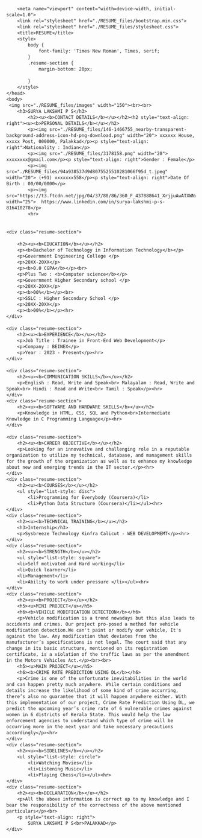 
<!-- saved from url=(0073)file:///C:/Users/hp/Desktop/BEINEX/Surya%20Lakshmi%20P%20S%20-Resume.html -->
<html lang="en"><head><meta http-equiv="Content-Type" content="text/html; charset=UTF-8">
        
        <meta name="viewport" content="width=device-width, initial-scale=1.0">
        <link rel="stylesheet" href="./RESUME_files/bootstrap.min.css">
        <link rel="stylesheet" href="./RESUME_files/stylesheet.css">
        <title>RESUME</title>
        <style>
            body {
                font-family: 'Times New Roman', Times, serif;
            }
            .resume-section {
                margin-bottom: 20px;
                
            }
        </style>
    </head>
    <body>
     <img src="./RESUME_files/images" width="150"><br><br>
        <h3>SURYA LAKSHMI P S</h3>
            <h2><u><b>CONTACT DETAILS</b></u></h2><h2 style="text-align: right"><u><b>PERSONAL DETAILS</b></u></h2>
            <p><img src="./RESUME_files/146-1466755_nearby-transparent-background-address-icon-hd-png-download.png" width="20"> xxxxxx House, xxxxx Post, 000000, Palakkad</p><p style="text-align: right">Nationality : Indian</p>
            <p><img src="./RESUME_files/3178158.png" width="20"> xxxxxxxx@gmail.com</p><p style="text-align: right">Gender : Female</p>
            <p><img src="./RESUME_files/94a938537d9d8075525510281066f95d_t.jpeg" width="20"> (+91) xxxxxxx558</p><p style="text-align: right">Date Of Birth : 00/00/0000</p>
            <p><img src="https://t3.ftcdn.net/jpg/04/37/88/86/360_F_437888641_XrjjuAwATXWNx10jQurCDaXXJnobhDi4.jpg" width="25">  https://www.linkedin.com/in/surya-lakshmi-p-s-816410278</p>
            <hr>
        
       
    <div class="resume-section">
        
        <h2><u><b>EDUCATION</b></u></h2>
        <p><b>Bachelor of Technology in Information Technology</b></p>
        <p>Government Engineering College </p>
        <p>20XX-20XX</p>
        <p><b>0.0 CGPA</b></p><br>
        <p>Plus Two : <b>Computer science</b></p>
        <p>Government Higher Secondary school </p>
        <p>20XX-20XX</p>
        <p><b>00%</b></p><br>
        <p>SSLC : Higher Secondary School </p>
        <p>20XX-20XX</p>
        <p><b>00%</b></p><hr>
    </div>

    <div class="resume-section">
        <h2><u><b>EXPERIENCE</b></u></h2>
        <p>Job Title : Trainee in Front-End Web Development</p>
        <p>Company : BEINEX</p>
        <p>Year : 2023 - Present</p><hr>
    </div>
    
    <div class="resume-section">
        <h2><u><b>COMMUNICATION SKILLS</b></u></h2>
        <p>English : Read, Write and Speak<br> Malayalam : Read, Write and Speak<br> Hindi : Read and Write<br> Tamil : Speak</p><hr>
    </div>
    <div class="resume-section">
        <h2><u><b>SOFTWARE AND HARDWARE SKILLS</b></u></h2>
        <p>Knowledge in HTML, CSS, SQL and Python<br>Intermediate Knowledge in C Programming Language</p><hr>
    </div>

    <div class="resume-section">
        <h2><u><b>CAREER OBJECTIVE</b></u></h2>
        <p>Looking for an innovative and challenging role in a reputable organization to utilize my technical, database, and management skills for the growth of the organization as well as to enhance my knowledge about new and emerging trends in the IT sector.</p><hr>
    </div>
    <div class="resume-section">
        <h2><u><b>COURSES</b></u></h2>
        <ul style="list-style: disc">
            <li>Programming for Everybody (Coursera)</li>
            <li>Python Data Structure (Coursera)</li></ul><hr>
    </div>
    <div class="resume-section">
        <h2><u><b>TECHNICAL TRAINING</b></u></h2>
        <h3>Internship</h3>
        <p>Sysbreeze Technology Kinfra Calicut - WEB DEVELOPMEMT</p><hr>
    </div>
    <div class="resume-section">
        <h2><u><b>STRENGTH</b></u></h2>
        <ul style="list-style: square">
        <li>Self motivated and Hard working</li>
        <li>Quick learner</li>
        <li>Management</li>
        <li>Ability to work under pressure </li></ul><hr>
    </div>
    <div class="resume-section">
        <h2><u><b>PROJECT</b></u></h2>
        <h5><u>MINI PROJECT</u></h5>
        <h6><b>VEHICLE MODIFICATION DETECTION</b></h6>
        <p>Vehicle modification is a trend nowadays but this also leads to accidents and crimes. Our project pro-posed a method for vehicle modification detection.We can't paint or modify our vehicle, It's against the law. Any modification that deviates from the manufacturer’s specifications is not legal. The court said that any change in its basic structure, mentioned on its registration certificate, is a violation of the traffic laws as per the amendment in the Motors Vehicles Act.</p><br><br>
        <h5><u>MAIN PROJECT</u></h5>
        <h6><b>CRIME RATE PREDICTION USING DL</b></h6>
        <p>Crime is one of the unfortunate inevitabilities in the world and can happen pretty much anywhere. While certain conditions and details increase the likelihood of some kind of crime occurring, there’s also no guarantee that it will happen anywhere either. With this implementation of our project, Crime Rate Prediction Using DL, we predict the upcoming year’s crime rate of 6 vulnerable crimes against women in 6 districts of Kerala State. This would help the law enforcement agencies to understand which type of crime will be occurring more in the next year and take necessary precautions accordingly</p><hr>
    </div>
    <div class="resume-section">
        <h2><u><b>SIDELINES</b></u></h2>
        <ul style="list-style: circle">
            <li>Watching Movies</li>
            <li>Listening Music</li>
            <li>Playing Chess</li></ul><hr>
    </div>
    <div class="resume-section">
        <h2><u><b>DECLARATION</b></u></h2>
        <p>All the above information is correct up to my knowledge and I bear the responsibility of the correctness of the above mentioned particulars</p><br>
        <p style="text-align: right">
            SURYA LAKSHMI P S<br>PALAKKAD</p>
    </div>

</body></html>

